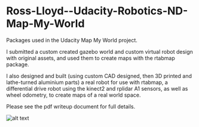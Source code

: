 # Ross-Lloyd--Udacity-Robotics-ND-Map-My-World

Packages used in the Udacity Map My World project. 

I submitted a custom created gazebo world and custom virtual robot design with original assets, and used them to create maps with the rtabmap package.

I also designed and built (using custom CAD designed, then 3D printed and lathe-turned aluminium parts) a real robot for use with rtabmap, a differential drive robot using the kinect2 and rplidar A1 sensors, as well as wheel odometry, to create maps of a real world space.

Please see the pdf writeup document for full details.


![alt text](https://github.com/RossPLloyd/Ross-Lloyd--Udacity-Robotics-ND-Map-My_World/blob/master/gbot-profile.png)
